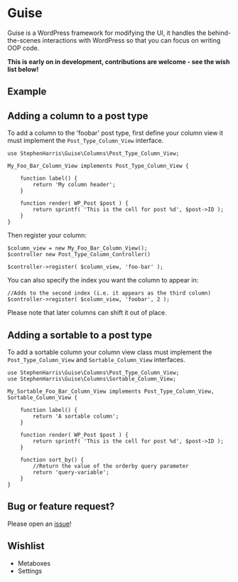 # Guise

Guise is a WordPress framework for modifying the UI, it handles the behind-the-scenes 
interactions with WordPress so that you can focus on writing OOP code.

**This is early on in development, contributions are welcome - see the wish list below!**


## Example

## Adding a column to a post type

To add a column to the 'foobar' post type, first define your column view 
it must implement the `Post_Type_Column_View` interface.

```
use StephenHarris\Guise\Columns\Post_Type_Column_View;

My_Foo_Bar_Column_View implements Post_Type_Column_View {

    function label() {
        return 'My column header';
    }
    
    function render( WP_Post $post ) { 
        return sprintf( 'This is the cell for post %d', $post->ID );
    }
}
```

Then register your column:

```
$column_view = new My_Foo_Bar_Column_View();
$controller new Post_Type_Column_Controller()

$controller->register( $column_view, 'foo-bar' );
```

You can also specify the index you want the column to appear in:

```
//Adds to the second index (i.e. it appears as the third column)
$controller->register( $column_view, 'foobar', 2 );
```

Please note that later columns can shift it out of place.

## Adding a sortable to a post type

To add a sortable column your column view class must implement the 
`Post_Type_Column_View` and `Sortable_Column_View` interfaces.

```
use StephenHarris\Guise\Columns\Post_Type_Column_View;
use StephenHarris\Guise\Columns\Sortable_Column_View;

My_Sortable_Foo_Bar_Column_View implements Post_Type_Column_View, Sortable_Column_View {

    function label() {
        return 'A sortable column';
    }
    
    function render( WP_Post $post ) { 
        return sprintf( 'This is the cell for post %d', $post->ID );
    }
    
    function sort_by() {
        //Return the value of the orderby query parameter
        return 'query-variable';
    }
}
```

## Bug or feature request?

Please open an [issue](https://github.com/stephenharris/guise/issues)!

## Wishlist
- Metaboxes
- Settings